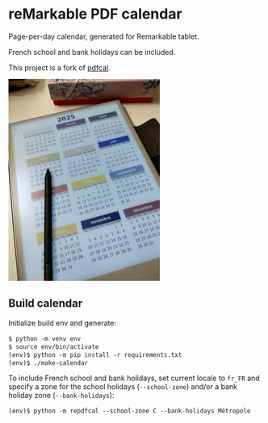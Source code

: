 # reMarkable PDF calendar

Page-per-day calendar, generated for Remarkable tablet.

French school and bank holidays can be included.

This project is a fork of [pdfcal](https://github.com/osresearch/pdfcal).


![First page view](./first_page_view.jpg)

## Build calendar

Initialize build env and generate:

``` shell
$ python -m venv env
$ source env/bin/activate
(env)$ python -m pip install -r requirements.txt
(env)$ ./make-calendar
```

To include French school and bank holidays, set current locale to
`fr_FR` and specify a zone for the school holidays (`--school-zone`)
and/or a bank holiday zone (`--bank-holidays`):

``` shell
(env)$ python -m repdfcal --school-zone C --bank-holidays Métropole
```
